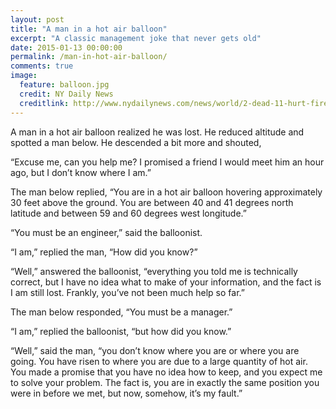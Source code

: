 ```yaml
---
layout: post
title: "A man in a hot air balloon"
excerpt: "A classic management joke that never gets old"
date: 2015-01-13 00:00:00
permalink: /man-in-hot-air-balloon/
comments: true
image:
  feature: balloon.jpg
  credit: NY Daily News
  creditlink: http://www.nydailynews.com/news/world/2-dead-11-hurt-fire-engulfs-hot-air-balloon-article-1.241725
---
```

  
A man in a hot air balloon realized he was lost. He reduced altitude and spotted a man below. He descended a bit more and shouted,

&#8220;Excuse me, can you help me? I promised a friend I would meet him an hour ago, but I don&#8217;t know where I am.&#8221;

The man below replied, &#8220;You are in a hot air balloon hovering approximately 30 feet above the ground. You are between 40 and 41 degrees north latitude and between 59 and 60 degrees west longitude.&#8221;

&#8220;You must be an engineer,&#8221; said the balloonist.

&#8220;I am,&#8221; replied the man, &#8220;How did you know?&#8221;

&#8220;Well,&#8221; answered the balloonist, &#8220;everything you told me is technically correct, but I have no idea what to make of your information, and the fact is I am still lost. Frankly, you&#8217;ve not been much help so far.&#8221;

The man below responded, &#8220;You must be a manager.&#8221;

&#8220;I am,&#8221; replied the balloonist, &#8220;but how did you know.&#8221;

&#8220;Well,&#8221; said the man, &#8220;you don&#8217;t know where you are or where you are going. You have risen to where you are due to a large quantity of hot air. You made a promise that you have no idea how to keep, and you expect me to solve your problem. The fact is, you are in exactly the same position you were in before we met, but now, somehow, it&#8217;s my fault.&#8221;